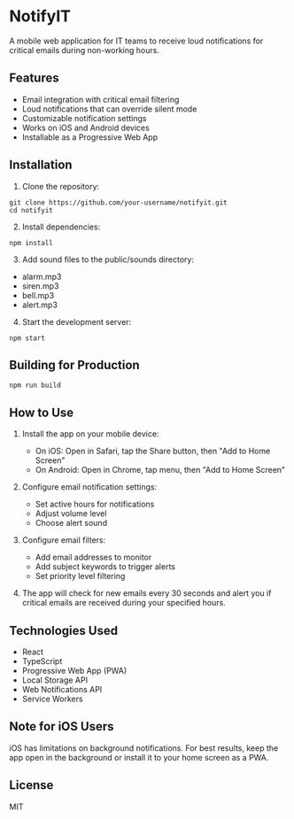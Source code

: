 # NotifyIT

A mobile web application for IT teams to receive loud notifications for critical emails during non-working hours.

## Features

- Email integration with critical email filtering
- Loud notifications that can override silent mode
- Customizable notification settings
- Works on iOS and Android devices
- Installable as a Progressive Web App

## Installation

1. Clone the repository:
```
git clone https://github.com/your-username/notifyit.git
cd notifyit
```

2. Install dependencies:
```
npm install
```

3. Add sound files to the public/sounds directory:
- alarm.mp3
- siren.mp3
- bell.mp3
- alert.mp3

4. Start the development server:
```
npm start
```

## Building for Production

```
npm run build
```

## How to Use

1. Install the app on your mobile device:
   - On iOS: Open in Safari, tap the Share button, then "Add to Home Screen"
   - On Android: Open in Chrome, tap menu, then "Add to Home Screen"

2. Configure email notification settings:
   - Set active hours for notifications
   - Adjust volume level
   - Choose alert sound

3. Configure email filters:
   - Add email addresses to monitor
   - Add subject keywords to trigger alerts
   - Set priority level filtering

4. The app will check for new emails every 30 seconds and alert you if critical emails are received during your specified hours.

## Technologies Used

- React
- TypeScript
- Progressive Web App (PWA)
- Local Storage API
- Web Notifications API
- Service Workers

## Note for iOS Users

iOS has limitations on background notifications. For best results, keep the app open in the background or install it to your home screen as a PWA.

## License

MIT